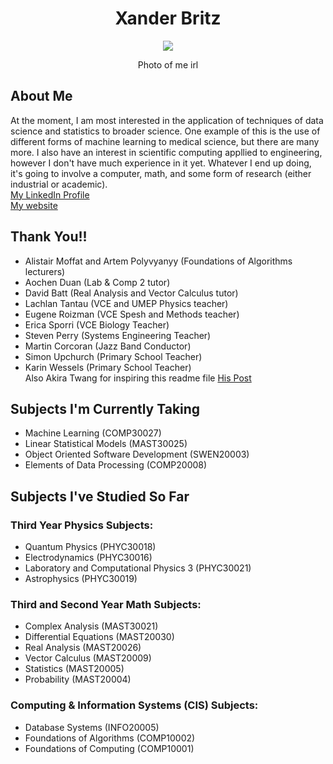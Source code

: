 <h1 align="center">Xander Britz</h1>

<p align = "center">  
  <img src = "https://user-images.githubusercontent.com/99328686/153312158-ae5a89b9-f193-4a2b-91a2-d42b21bd3ba9.jpg">
</p>
<p align = "center">
 Photo of me irl
</p>

## About Me  
At the moment, I am most interested in the application of techniques of data science and statistics to broader science. One example of this is the use of different forms of machine learning to medical science, but there are many more. 
I also have an interest in scientific computing appllied to engineering, however I don't have much experience in it yet.
Whatever I end up doing, it's going to involve a computer, math, and some form of research (either industrial or academic).  
[My LinkedIn Profile](www.linkedin.com/in/xanderbritz)  
[My website](https://github.com/xanderbritz/xanderbritz.github.io)  

## Thank You!!
- Alistair Moffat and Artem Polyvyanyy (Foundations of Algorithms lecturers)
- Aochen Duan (Lab & Comp 2 tutor)
- David Batt (Real Analysis and Vector Calculus tutor)
- Lachlan Tantau (VCE and UMEP Physics teacher)
- Eugene Roizman (VCE Spesh and Methods teacher)
- Erica Sporri (VCE Biology Teacher)
- Steven Perry (Systems Engineering Teacher)
- Martin Corcoran (Jazz Band Conductor) 
- Simon Upchurch (Primary School Teacher)  
- Karin Wessels (Primary School Teacher)  
Also Akira Twang for inspiring this readme file [His Post](https://github.com/akiratwang/UniMelb-Data-Science-Information/blob/main/README.md)

## Subjects I'm Currently Taking
- Machine Learning (COMP30027)
- Linear Statistical Models (MAST30025)
- Object Oriented Software Development (SWEN20003)
- Elements of Data Processing (COMP20008)

## Subjects I've Studied So Far
### Third Year Physics Subjects:
- Quantum Physics (PHYC30018)
- Electrodynamics (PHYC30016)
- Laboratory and Computational Physics 3 (PHYC30021)
- Astrophysics (PHYC30019)

### Third and Second Year Math Subjects:
- Complex Analysis (MAST30021)
- Differential Equations (MAST20030)
- Real Analysis (MAST20026)
- Vector Calculus (MAST20009)
- Statistics (MAST20005)
- Probability (MAST20004)

### Computing & Information Systems (CIS) Subjects:
- Database Systems (INFO20005)
- Foundations of Algorithms (COMP10002)
- Foundations of Computing (COMP10001)

